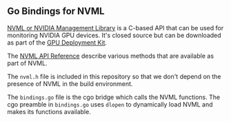 Go Bindings for NVML
--------------------

[NVML or NVIDIA Management
Library](https://developer.nvidia.com/nvidia-management-library-nvml) is a
C-based API that can be used for monitoring NVIDIA GPU devices. It's closed
source but can be downloaded as part of the [GPU Deployment
Kit](https://developer.nvidia.com/gpu-deployment-kit).

The [NVML API
Reference](http://docs.nvidia.com/deploy/nvml-api/nvml-api-reference.html)
describe various methods that are available as part of NVML.

The `nvml.h` file is included in this repository so that we don't depend on
the presence of NVML in the build environment.

The `bindings.go` file is the cgo bridge which calls the NVML functions. The
cgo preamble in `bindings.go` uses `dlopen` to dynamically load NVML and makes
its functions available.
